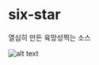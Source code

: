 # six-star

열심히 만든 육망성찍는 소스


![alt text](http://cfile28.uf.tistory.com/image/2506E9495913D7C302265D)
